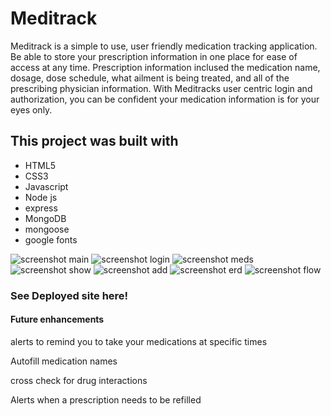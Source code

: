 # Meditrack

<p>Meditrack is a simple to use, user friendly medication tracking application. Be able to store your prescription information in one place for ease of access at any time. Prescription information inclused the medication name, dosage, dose schedule, what ailment is being treated, and all of the prescribing physician information. With Meditracks user centric login and authorization, you can be confident your medication information is for your eyes only.</p>

## This project was built with

- HTML5
- CSS3
- Javascript
- Node js
- express
- MongoDB
- mongoose
- google fonts

![screenshot main](/img/main.png)
![screenshot login](/img/login.png)
![screenshot meds](/img/meds.png)
![screenshot show](/img/show.png)
![screenshot add](/img/add.png)
![screenshot erd](/img/ERD.png)
![screenshot flow](/img/flow.png)

### See Deployed site here!




#### Future enhancements

<p>alerts to remind you to take your medications at specific times</p>
<p>Autofill medication names</p>
<p>cross check for drug interactions</p>
<p>Alerts when a prescription needs to be refilled</p>
